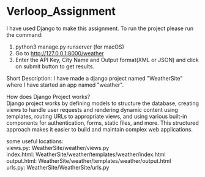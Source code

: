 # Verloop_Assignment

I have used Django to make this assignment. To run the project please run the command:
1) python3 manage.py runserver (for macOS)
2) Go to http://127.0.0.1:8000/weather
3) Enter the API Key, City Name and Output format(XML or JSON) and click on submit button to get results.

Short Description: I have made a django project named "WeatherSite" where I have started an app named "weather".

How does Django Project works?<br>
Django project works by defining models to structure the database, creating views to handle user requests and rendering dynamic content using templates, routing URLs to appropriate views, and using various built-in components for authentication, forms, static files, and more. 
This structured approach makes it easier to build and maintain complex web applications.<br>

some useful locations:<br>
views.py: WeatherSite/weather/views.py<br>
index.html: WeatherSite/weather/templates/weather/index.html<br>
output.html: WeatherSite/weather/templates/weather/output.html<br>
urls.py: WeatherSite/WeatherSite/urls.py<br>

